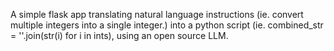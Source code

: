 A simple flask app translating natural language instructions (ie. convert multiple integers into a single integer.) into a python script (ie. combined_str = ''.join(str(i) for i in ints), using an open source LLM.
